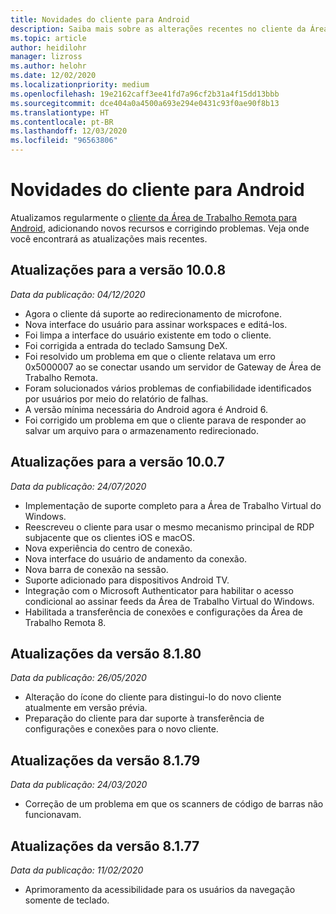 ```yaml
---
title: Novidades do cliente para Android
description: Saiba mais sobre as alterações recentes no cliente da Área de Trabalho Remota para Android
ms.topic: article
author: heidilohr
manager: lizross
ms.author: helohr
ms.date: 12/02/2020
ms.localizationpriority: medium
ms.openlocfilehash: 19e2162caff3ee41fd7a96cf2b31a4f15dd13bbb
ms.sourcegitcommit: dce404a0a4500a693e294e0431c93f0ae90f8b13
ms.translationtype: HT
ms.contentlocale: pt-BR
ms.lasthandoff: 12/03/2020
ms.locfileid: "96563806"
---
```

# <a name="whats-new-in-the-android-client"></a>Novidades do cliente para Android

Atualizamos regularmente o [cliente da Área de Trabalho Remota para Android](remote-desktop-android.md), adicionando novos recursos e corrigindo problemas. Veja onde você encontrará as atualizações mais recentes.

## <a name="updates-for-version-1008"></a>Atualizações para a versão 10.0.8

*Data da publicação: 04/12/2020*

- Agora o cliente dá suporte ao redirecionamento de microfone.
- Nova interface do usuário para assinar workspaces e editá-los.
- Foi limpa a interface do usuário existente em todo o cliente.
- Foi corrigida a entrada do teclado Samsung DeX.
- Foi resolvido um problema em que o cliente relatava um erro 0x5000007 ao se conectar usando um servidor de Gateway de Área de Trabalho Remota.
- Foram solucionados vários problemas de confiabilidade identificados por usuários por meio do relatório de falhas.
- A versão mínima necessária do Android agora é Android 6.
- Foi corrigido um problema em que o cliente parava de responder ao salvar um arquivo para o armazenamento redirecionado.

## <a name="updates-for-version-1007"></a>Atualizações para a versão 10.0.7

*Data da publicação: 24/07/2020*

- Implementação de suporte completo para a Área de Trabalho Virtual do Windows.
- Reescreveu o cliente para usar o mesmo mecanismo principal de RDP subjacente que os clientes iOS e macOS.
- Nova experiência do centro de conexão.
- Nova interface do usuário de andamento da conexão.
- Nova barra de conexão na sessão.
- Suporte adicionado para dispositivos Android TV.
- Integração com o Microsoft Authenticator para habilitar o acesso condicional ao assinar feeds da Área de Trabalho Virtual do Windows.
- Habilitada a transferência de conexões e configurações da Área de Trabalho Remota 8.

## <a name="updates-for-version-8180"></a>Atualizações da versão 8.1.80

*Data da publicação: 26/05/2020*

- Alteração do ícone do cliente para distingui-lo do novo cliente atualmente em versão prévia.
- Preparação do cliente para dar suporte à transferência de configurações e conexões para o novo cliente.

## <a name="updates-for-version-8179"></a>Atualizações da versão 8.1.79

*Data da publicação: 24/03/2020*

- Correção de um problema em que os scanners de código de barras não funcionavam.

## <a name="updates-for-version-8177"></a>Atualizações da versão 8.1.77

*Data da publicação: 11/02/2020*

- Aprimoramento da acessibilidade para os usuários da navegação somente de teclado.
